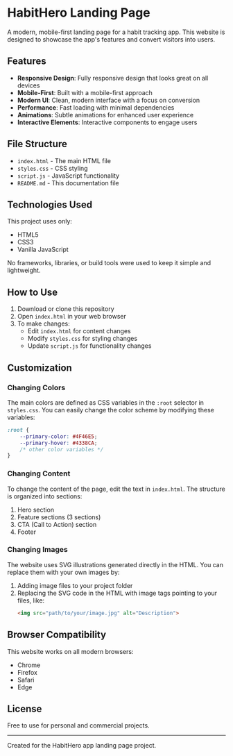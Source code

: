 # HabitHero Landing Page

A modern, mobile-first landing page for a habit tracking app. This website is designed to showcase the app's features and convert visitors into users.

## Features

- **Responsive Design**: Fully responsive design that looks great on all devices
- **Mobile-First**: Built with a mobile-first approach
- **Modern UI**: Clean, modern interface with a focus on conversion
- **Performance**: Fast loading with minimal dependencies
- **Animations**: Subtle animations for enhanced user experience
- **Interactive Elements**: Interactive components to engage users

## File Structure

- `index.html` - The main HTML file
- `styles.css` - CSS styling
- `script.js` - JavaScript functionality
- `README.md` - This documentation file

## Technologies Used

This project uses only:
- HTML5
- CSS3
- Vanilla JavaScript

No frameworks, libraries, or build tools were used to keep it simple and lightweight.

## How to Use

1. Download or clone this repository
2. Open `index.html` in your web browser
3. To make changes:
   - Edit `index.html` for content changes
   - Modify `styles.css` for styling changes
   - Update `script.js` for functionality changes

## Customization

### Changing Colors

The main colors are defined as CSS variables in the `:root` selector in `styles.css`. You can easily change the color scheme by modifying these variables:

```css
:root {
    --primary-color: #4F46E5;
    --primary-hover: #4338CA;
    /* other color variables */
}
```

### Changing Content

To change the content of the page, edit the text in `index.html`. The structure is organized into sections:

1. Hero section
2. Feature sections (3 sections)
3. CTA (Call to Action) section
4. Footer

### Changing Images

The website uses SVG illustrations generated directly in the HTML. You can replace them with your own images by:

1. Adding image files to your project folder
2. Replacing the SVG code in the HTML with image tags pointing to your files, like:
   ```html
   <img src="path/to/your/image.jpg" alt="Description">
   ```

## Browser Compatibility

This website works on all modern browsers:
- Chrome
- Firefox
- Safari
- Edge

## License

Free to use for personal and commercial projects.

---

Created for the HabitHero app landing page project. 